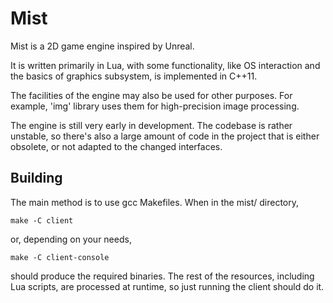 # Mist
Mist is a 2D game engine inspired by Unreal.

It is written primarily in Lua, with some functionality, like OS interaction and the basics of graphics subsystem, is implemented in C++11.

The facilities of the engine may also be used for other purposes. For example, 'img' library uses them for high-precision image processing.

The engine is still very early in development. The codebase is rather unstable, so there's also a large amount of code in the project that is either obsolete, or not adapted to the changed interfaces.

## Building
The main method is to use gcc Makefiles. When in the mist/ directory,
```
make -C client
```
or, depending on your needs,
```
make -C client-console
```
should produce the required binaries.
The rest of the resources, including Lua scripts, are processed at runtime, so just running the client should do it.
